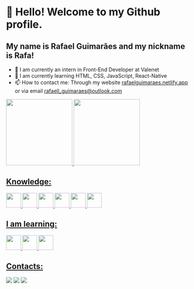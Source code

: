 <link rel="stylesheet" href="https://cdn.jsdelivr.net/gh/devicons/devicon@v2.15.1/devicon.min.css">

# 👋 Hello! Welcome to my Github profile.
## My name is Rafael Guimarães and my nickname is Rafa!

- 🔭 I am currently an intern in Front-End Developer at Valenet
- 🌱 I am currently learning HTML, CSS, JavaScript, React-Native
- 📫 How to contact me: Through my website <a href="rafaelguimaraes.netlify.app" target="_blank">rafaelguimaraes.netlify.app</a> or via email rafaell_guimaraes@outlook.com

<div>
<a href="https://github.com/rafaaellguimaraes">
<img height="180em" src="https://github-readme-stats.vercel.app/api/top-langs/?username=rafaaellguimaraes&layout=compact&langs_count=7&theme=dracula"/>
<img height="180em" src="https://github-readme-stats.vercel.app/api?username=rafaaellguimaraes&show_icons=true&theme=dracula&include_all_commits=true&count_private=true"/>
</div>

## Knowledge:

<img src="https://cdn.jsdelivr.net/gh/devicons/devicon/icons/html5/html5-original-wordmark.svg" width="40" height="40"/>  <img src="https://cdn.jsdelivr.net/gh/devicons/devicon/icons/css3/css3-original-wordmark.svg" width="40" height="40"/>  <img src="https://cdn.jsdelivr.net/gh/devicons/devicon/icons/typescript/typescript-original.svg" width="40" height="40"/>  <img src="https://cdn.jsdelivr.net/gh/devicons/devicon/icons/javascript/javascript-original.svg" width="40" height="40"/>  <img src="https://cdn.jsdelivr.net/gh/devicons/devicon/icons/react/react-original-wordmark.svg" width="40" height="40"/>  <img src="https://cdn.jsdelivr.net/gh/devicons/devicon/icons/xd/xd-line.svg" width="40" height="40"/>

## I am learning:

<img src="https://cdn.jsdelivr.net/gh/devicons/devicon/icons/nodejs/nodejs-original-wordmark.svg" width="40" height="40"/>  <img src="https://cdn.jsdelivr.net/gh/devicons/devicon/icons/express/express-original-wordmark.svg" width="40" height="40"/>  <img src="https://cdn.jsdelivr.net/gh/devicons/devicon/icons/postgresql/postgresql-original-wordmark.svg" width="40" height="40"/>

## Contacts:

<div>
<a href="https://instagram.com/rafael_guimaraes7" target="_blank"><img src="https://img.shields.io/badge/-Instagram-%23E4405F?style=for-the-badge&logo=instagram&logoColor=white" target="_blank"></a>
<a href = "mailto:rafaell_guimaraes@outlook.com"><img src="https://img.shields.io/badge/Gmail-D14836?style=for-the-badge&logo=gmail&logoColor=white" target="_blank"></a>
<a href="https://www.linkedin.com/in/seu-usuário-linkedln-aqui" target="_blank"><img src="https://img.shields.io/badge/-LinkedIn-%230077B5?style=for-the-badge&logo=linkedin&logoColor=white" target="_blank"></a>   
</div>
